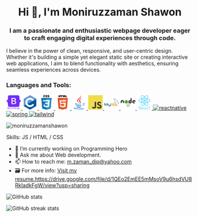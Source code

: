 <h1 align="center">Hi 👋, I'm Moniruzzaman Shawon</h1>
<h3 align="center">I am a passionate and enthusiastic webpage developer eager to craft engaging digital experiences through code.</h3>
I believe in the power of clean, responsive, and user-centric design. Whether it's building a simple yet elegant static site or creating interactive web applications, I aim to blend functionality with aesthetics, ensuring seamless experiences across devices.

<h3 align="left">Languages and Tools:</h3>
<p align="left"> <a href="https://getbootstrap.com" target="_blank" rel="noreferrer"> <img src="https://raw.githubusercontent.com/devicons/devicon/master/icons/bootstrap/bootstrap-plain-wordmark.svg" alt="bootstrap" width="40" height="40"/> </a> <a href="https://www.cprogramming.com/" target="_blank" rel="noreferrer"> <img src="https://raw.githubusercontent.com/devicons/devicon/master/icons/c/c-original.svg" alt="c" width="40" height="40"/> </a> <a href="https://www.w3schools.com/css/" target="_blank" rel="noreferrer"> <img src="https://raw.githubusercontent.com/devicons/devicon/master/icons/css3/css3-original-wordmark.svg" alt="css3" width="40" height="40"/> </a> <a href="https://www.w3.org/html/" target="_blank" rel="noreferrer"> <img src="https://raw.githubusercontent.com/devicons/devicon/master/icons/html5/html5-original-wordmark.svg" alt="html5" width="40" height="40"/> </a> <a href="https://www.java.com" target="_blank" rel="noreferrer"> <img src="https://raw.githubusercontent.com/devicons/devicon/master/icons/java/java-original.svg" alt="java" width="40" height="40"/> </a> <a href="https://developer.mozilla.org/en-US/docs/Web/JavaScript" target="_blank" rel="noreferrer"> <img src="https://raw.githubusercontent.com/devicons/devicon/master/icons/javascript/javascript-original.svg" alt="javascript" width="40" height="40"/> </a> <a href="https://www.mysql.com/" target="_blank" rel="noreferrer"> <img src="https://raw.githubusercontent.com/devicons/devicon/master/icons/mysql/mysql-original-wordmark.svg" alt="mysql" width="40" height="40"/> </a> <a href="https://nodejs.org" target="_blank" rel="noreferrer"> <img src="https://raw.githubusercontent.com/devicons/devicon/master/icons/nodejs/nodejs-original-wordmark.svg" alt="nodejs" width="40" height="40"/> </a> <a href="https://reactjs.org/" target="_blank" rel="noreferrer"> <img src="https://raw.githubusercontent.com/devicons/devicon/master/icons/react/react-original-wordmark.svg" alt="react" width="40" height="40"/> </a> <a href="https://reactnative.dev/" target="_blank" rel="noreferrer"> <img src="https://reactnative.dev/img/header_logo.svg" alt="reactnative" width="40" height="40"/> </a> <a href="https://spring.io/" target="_blank" rel="noreferrer"> <img src="https://www.vectorlogo.zone/logos/springio/springio-icon.svg" alt="spring" width="40" height="40"/> </a> <a href="https://tailwindcss.com/" target="_blank" rel="noreferrer"> <img src="https://www.vectorlogo.zone/logos/tailwindcss/tailwindcss-icon.svg" alt="tailwind" width="40" height="40"/> </a> </p>

<p align="left"> <img src="https://komarev.com/ghpvc/?username=moniruzzamanshawon&label=Profile%20views&color=0e75b6&style=flat" alt="moniruzzamanshawon" /> </p>

Skills: JS / HTML / CSS 

- 🔭 I’m currently working on Programming Hero 
- 💬 Ask me about Web development. 
- 📫 How to reach me: m.zaman_djp@yahoo.com
- 🗃️ For more info: [Visit my resume.](https://drive.google.com/file/d/1QEo2EmEE5mMsoV9u6hsdVU8RkIadkFgW/view?usp=sharing)https://drive.google.com/file/d/1QEo2EmEE5mMsoV9u6hsdVU8RkIadkFgW/view?usp=sharing

![GitHub stats](https://github-readme-stats.vercel.app/api?username=Moniruzzaman-Shawon&show_icons=true)  

![GitHub streak stats](https://streak-stats.demolab.com/?user=Moniruzzaman-Shawon)  
